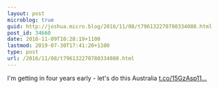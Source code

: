 ```yaml
---
layout: post
microblog: true
guid: http://joshua.micro.blog/2016/11/08/t796132270780334080.html
post_id: 34660
date: 2016-11-09T10:28:19+1100
lastmod: 2019-07-30T17:41:20+1100
type: post
url: /2016/11/08/t796132270780334080.html
---
```

I'm getting in four years early - let's do this Australia [t.co/15GzAsp11...](https://t.co/15GzAsp11q)
